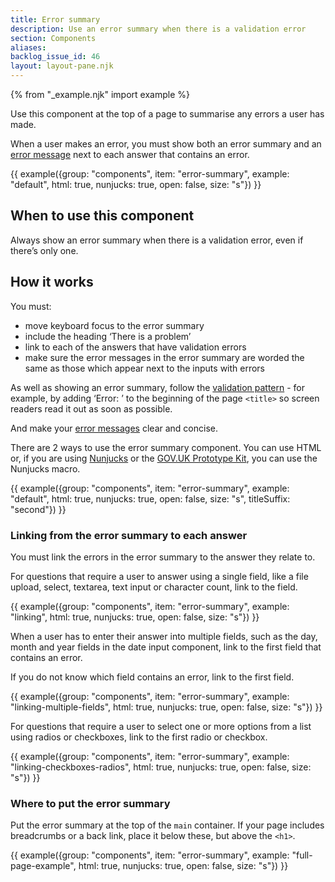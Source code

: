```yaml
---
title: Error summary
description: Use an error summary when there is a validation error
section: Components
aliases:
backlog_issue_id: 46
layout: layout-pane.njk
---
```


{% from "_example.njk" import example %}

Use this component at the top of a page to summarise any errors a user has made.

When a user makes an error, you must show both an error summary and an [error message](/components/error-message/) next to each answer that contains an error.

{{ example({group: "components", item: "error-summary", example: "default", html: true, nunjucks: true, open: false, size: "s"}) }}

## When to use this component

Always show an error summary when there is a validation error, even if there’s only one.

## How it works

You must:

+ move keyboard focus to the error summary
+ include the heading ‘There is a problem’
+ link to each of the answers that have validation errors
+ make sure the error messages in the error summary are worded the same as those which appear next to the inputs with errors

As well as showing an error summary, follow the [validation pattern](/patterns/validation/) - for example, by adding ‘Error: ’ to the beginning of the page `<title>` so screen readers read it out as soon as possible.

And make your [error messages](/components/error-message/#be-clear-and-concise) clear and concise.

There are 2 ways to use the error summary component. You can use HTML or, if you are using [Nunjucks](https://mozilla.github.io/nunjucks/) or the [GOV.UK Prototype Kit](https://prototype-kit.service.gov.uk), you can use the Nunjucks macro.

{{ example({group: "components", item: "error-summary", example: "default", html: true, nunjucks: true, open: false, size: "s", titleSuffix: "second"}) }}

### Linking from the error summary to each answer

You must link the errors in the error summary to the answer they relate to.

For questions that require a user to answer using a single field, like a file upload, select, textarea, text input or character count, link to the field.

{{ example({group: "components", item: "error-summary", example: "linking", html: true, nunjucks: true, open: false, size: "s"}) }}

When a user has to enter their answer into multiple fields, such as the day, month and year fields in the date input component, link to the first field that contains an error.

If you do not know which field contains an error, link to the first field.

{{ example({group: "components", item: "error-summary", example: "linking-multiple-fields", html: true, nunjucks: true, open: false, size: "s"}) }}

For questions that require a user to select one or more options from a list using radios or checkboxes, link to the first radio or checkbox.

{{ example({group: "components", item: "error-summary", example: "linking-checkboxes-radios", html: true, nunjucks: true, open: false, size: "s"}) }}

### Where to put the error summary

Put the error summary at the top of the `main` container. If your page includes breadcrumbs or a back link, place it below these, but above the `<h1>`.

{{ example({group: "components", item: "error-summary", example: "full-page-example", html: true, nunjucks: true, open: false, size: "s"}) }}
